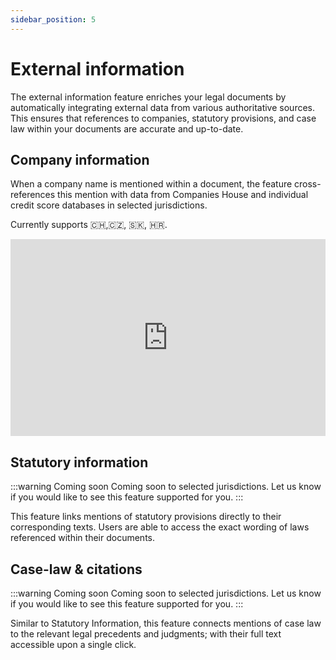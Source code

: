 ```yaml
---
sidebar_position: 5
---
```


# External information

The external information feature enriches your legal documents by automatically integrating external data from various authoritative sources. This ensures that references to companies, statutory provisions, and case law within your documents are accurate and up-to-date.

## Company information

When a company name is mentioned within a document, the feature cross-references this mention with data from Companies House and individual credit score databases in selected jurisdictions.

Currently supports 🇨🇭,🇨🇿, 🇸🇰, 🇭🇷.

<iframe width="100%" height="315" src="https://www.youtube.com/embed/DnQzHK9J6p8?si=7Jv47m4wC2roZeDo" title="YouTube video player" frameborder="0" allow="accelerometer; autoplay; clipboard-write; encrypted-media; gyroscope; picture-in-picture; web-share" allowfullscreen></iframe>

## Statutory information

:::warning Coming soon
Coming soon to selected jurisdictions. Let us know if you would like to see this feature supported for you.
:::

This feature links mentions of statutory provisions directly to their corresponding texts. Users are able to access the exact wording of laws referenced within their documents.

## Case-law & citations

:::warning Coming soon
Coming soon to selected jurisdictions. Let us know if you would like to see this feature supported for you.
:::

Similar to Statutory Information, this feature connects mentions of case law to the relevant legal precedents and judgments; with their full text accessible upon a single click.
